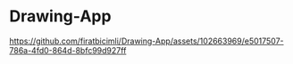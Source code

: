# Drawing-App

https://github.com/firatbicimli/Drawing-App/assets/102663969/e5017507-786a-4fd0-864d-8bfc99d927ff


